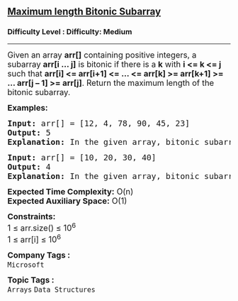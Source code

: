 <h2><a href="https://www.geeksforgeeks.org/problems/maximum-length-bitonic-subarray5730/1?page=6&difficulty=Medium&status=unsolved&sortBy=submissions">Maximum length Bitonic Subarray</a></h2><h3>Difficulty Level : Difficulty: Medium</h3><hr><div class="problems_problem_content__Xm_eO"><p><span style="font-size: 18px;">Given an array <strong>arr[]</strong> containing positive integers, a subarray <strong>arr[i … j]</strong> is bitonic if there is a <strong>k</strong> with <strong>i &lt;= k &lt;= j</strong> such that <strong>arr[i] &lt;= arr[i+1] &lt;= ... &lt;= arr[k] &gt;= arr[k+1] &gt;= ... arr[j – 1] &gt;= arr[j]</strong>. Return the maximum length of the bitonic subarray.</span></p>
<p><span style="font-size: 18px;"><strong>Examples:</strong></span></p>
<pre><span style="font-size: 18px;"><strong>Input: </strong>arr[] = [12, 4, 78, 90, 45, 23]
<strong>Output:</strong> 5
<strong>Explanation:</strong> In the given array, bitonic subarray is 4 &lt;= 78 &lt;= 90 &gt;= 45 &gt;= 23.</span></pre>
<pre><span style="font-size: 18px;"><strong>Input: </strong>arr[] = [10, 20, 30, 40]
<strong>Output:</strong> 4
<strong>Explanation:</strong> In the given array, bitonic subarray is 10 &lt;= 20 &lt;= 30 &lt;= 40.</span></pre>
<p><span style="font-size: 18px;"><strong>Expected Time Complexity:</strong> O(n)<br><strong>Expected Auxiliary Space:</strong>&nbsp;O(1)</span></p>
<p><span style="font-size: 18px;"><strong>Constraints:</strong><br>1 ≤ arr.size() ≤ 10<sup>6</sup><br>1 ≤ arr[i] ≤ 10<sup>6</sup></span></p></div><p><span style=font-size:18px><strong>Company Tags : </strong><br><code>Microsoft</code>&nbsp;<br><p><span style=font-size:18px><strong>Topic Tags : </strong><br><code>Arrays</code>&nbsp;<code>Data Structures</code>&nbsp;